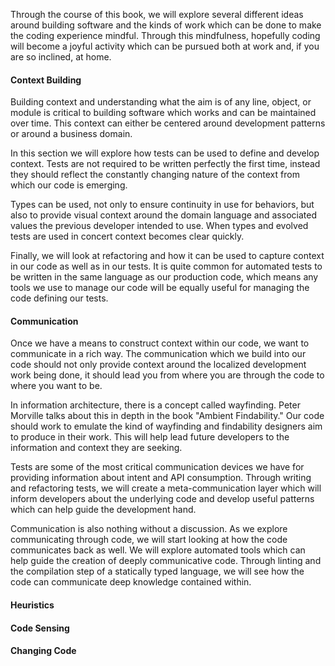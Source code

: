 <!--bl
(filemeta
    (title "Ideas in This Book")
)
/bl-->

Through the course of this book, we will explore several different ideas around building software and the kinds of work which can be done to make the coding experience mindful.  Through this mindfulness, hopefully coding will become a joyful activity which can be pursued both at work and, if you are so inclined, at home.

#### Context Building ####

Building context and understanding what the aim is of any line, object, or module is critical to building software which works and can be maintained over time. This context can either be centered around development patterns or around a business domain.

In this section we will explore how tests can be used to define and develop context. Tests are not required to be written perfectly the first time, instead they should reflect the constantly changing nature of the context from which our code is emerging.

Types can be used, not only to ensure continuity in use for behaviors, but also to provide visual context around the domain language and associated values the previous developer intended to use.  When types and evolved tests are used in concert context becomes clear quickly.

Finally, we will look at refactoring and how it can be used to capture context in our code as well as in our tests. It is quite common for automated tests to be written in the same language as our production code, which means any tools we use to manage our code will be equally useful for managing the code defining our tests.

#### Communication ####

Once we have a means to construct context within our code, we want to communicate in a rich way.  The communication which we build into our code should not only provide context around the localized development work being done, it should lead you from where you are through the code to where you want to be.

In information architecture, there is a concept called wayfinding.  Peter Morville talks about this in depth in the book "Ambient Findability."  Our code should work to emulate the kind of wayfinding and findability designers aim to produce in their work. This will help lead future developers to the information and context they are seeking.

Tests are some of the most critical communication devices we have for providing information about intent and API consumption. Through writing and refactoring tests, we will create a meta-communication layer which will inform developers about the underlying code and develop useful patterns which can help guide the development hand.

Communication is also nothing without a discussion.  As we explore communicating through code, we will start looking at how the code communicates back as well. We will explore automated tools which can help guide the creation of deeply communicative code. Through linting and the compilation step of a statically typed language, we will see how the code can communicate deep knowledge contained within.

#### Heuristics ####

#### Code Sensing ####

#### Changing Code ####